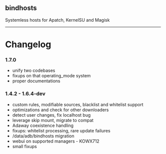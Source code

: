 ## bindhosts
Systemless hosts for Apatch, KernelSU and Magisk

---

# Changelog
### 1.7.0
- unify two codebases
- fixups on that operating_mode system
- proper documentations

### 1.4.2 - 1.6.4-dev
- custom rules, modifiable sources, blacklist and whitelist support
- optimizations and check for other downloaders
- detect user changes, fix localhost bug
- leverage skip mount, migrate to compat
- Adaway coexistence handling
- fixups: whitelist processing, rare update failures
- /data/adb/bindhosts migration  
- webui on supported managers - KOWX712
- small fixups
